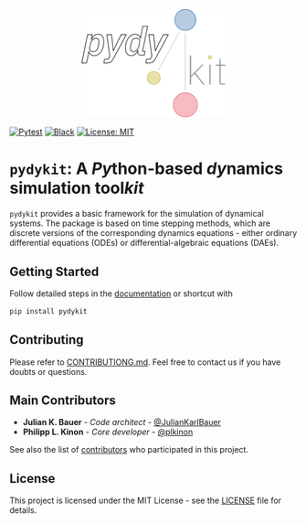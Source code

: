 <p align="center">
  <a href="https://github.com/pydykit/pydykit"><img alt="pydykit" src="https://github.com/pydykit/pydykit/blob/main/docs/assets/banner.png" width="50%"></a>
</p>
<!-- As soon as we have pydykit public, we can include the image in the pypi readme by exchanging the link with: https://raw.githubusercontent.com/pydykit/pydykit/main/docs/assets/banner.png -->

[![Pytest](https://github.com/pydykit/pydykit/actions/workflows/pytest.yml/badge.svg)](https://github.com/pydykit/pydykit/actions/workflows/pytest.yml)
[![Black](https://img.shields.io/badge/code%20style-black-000000.svg)](https://github.com/psf/black)
[![License: MIT](https://img.shields.io/badge/License-MIT-yellow.svg)](LICENSE)

<!-- [![PyPI](https://img.shields.io/pypi/v/pydykit?style=flat-square)](https://pypi.org/project/pydykit)
[![PyPI - Implementation](https://img.shields.io/pypi/implementation/pydykit?style=flat-square)](https://pypi.org/project/pydykit)
[![PyPI - Python Version](https://img.shields.io/pypi/pyversions/pydykit?style=flat-square)](https://pypi.org/project/pydykit) -->

# `pydykit`: A *Py*thon-based *dy*namics simulation tool*kit*

`pydykit` provides a basic framework for the simulation of dynamical systems.
The package is based on time stepping methods,
which are discrete versions of the corresponding dynamics equations - either ordinary differential equations (ODEs) or differential-algebraic equations (DAEs).

## Getting Started

Follow detailed steps in the
[documentation][pydykit_docs]
or shortcut with

```bash
pip install pydykit
```

## Contributing

Please refer to [CONTRIBUTIONG.md](CONTRIBUTING.md).
Feel free to contact us if you have doubts or questions.

## Main Contributors

- **Julian K. Bauer** - _Code architect_ - [@JulianKarlBauer](https://github.com/JulianKarlBauer)
- **Philipp L. Kinon** - _Core developer_ - [@plkinon](https://github.com/plkinon)

See also the list of [contributors](https://github.com/pydykit/pydykit/contributors) who participated in this project.

## License

This project is licensed under the MIT License - see the [LICENSE](LICENSE) file for details.

[pydykit_docs]: https://pydykit.github.io/pydykit/

